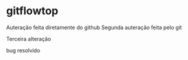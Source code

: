 # gitflowtop
Auteração feita diretamente do github
Segunda auteração feita pelo git

Terceira alteração

bug resolvido
